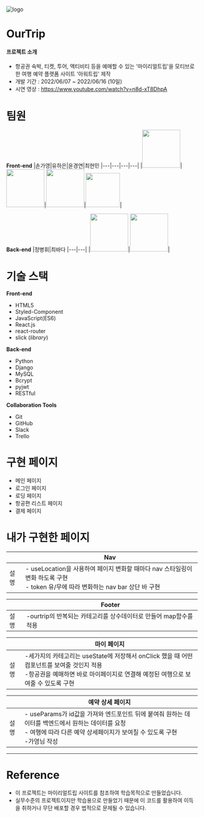 ![logo](https://user-images.githubusercontent.com/96946274/174237065-9722ad60-97ad-494a-b100-7ff799ee1692.png)
# OurTrip

#### 프로젝트 소개
- 항공권 숙박, 티켓, 투어, 액티비티 등을 예매할 수 있는 '마이리얼트립'을 모티브로 한 여행 예약 플랫폼 사이트 '아워트립' 제작
- 개발 기간 : 2022/06/07 ~ 2022/06/16 (10일)
- 시연 영상 : https://www.youtube.com/watch?v=n8d-xT8DhpA


# 팀원

**Front-end**
|손가영|유하은|윤경연|최현민
|---|---|---|---|
|<img src="https://user-images.githubusercontent.com/96946274/174240493-1cfec6ab-792a-4c0a-8971-5943c2339be3.png" width=100px>|<img src="https://user-images.githubusercontent.com/96946274/174240826-5ad95862-9744-4315-ab3b-32b0a2c9fb54.png" width=100px>|<img src="https://user-images.githubusercontent.com/96946274/174240948-089eaf31-0c99-4c2e-a84e-95c0dc4cbd33.png" width=100px>|<img src="https://user-images.githubusercontent.com/96946274/174241448-6d768383-2589-4273-ad6d-0b942d98927f.png" width=90px>|

**Back-end**
|정병휘|최바다
|---|---|
|<img src="https://user-images.githubusercontent.com/96946274/174241508-8505d072-8289-461e-a178-89283323e66a.png" width=100px>|<img src="https://user-images.githubusercontent.com/96946274/174241538-48573a90-4cb4-463c-ac35-ae12cffda43a.png" width=100px>|

# 기술 스택

**Front-end**
- HTML5
- Styled-Component
- JavaScript(ES6)
- React.js
- react-router
- slick (*library*)

**Back-end**
- Python
- Django
- MySQL
- Bcrypt
- pyjwt
- RESTful

**Collaboration Tools**
- Git
- GitHub
- Slack
- Trello

# 구현 페이지

- 메인 페이지
- 로그인 페이지
- 로딩 페이지
- 항공편 리스트 페이지
- 결제 페이지

# 내가 구현한 페이지
||Nav|
|------|---|
|설명|- useLocation을 사용하여 페이지 변화할 때마다 nav 스타일링이 변화 하도록 구현 <br> - token 유/무에 따라 변화하는 nav bar 상단 바 구현 <br>|

||Footer|
|------|---|
|설명|-ourtrip의 반복되는 카테고리를 상수데이터로 만들어 map함수를 적용<br>|

||마이 페이지|
|------|---|
|설명|-세가지의 카테고리는 useState에 저장해서 onClick 했을 때 어떤 컴포넌트를 보여줄 것인지 적용 <br> -항공권을 예매하면 바로 마이페이지로 연결해 예정된 여행으로 보여줄 수 있도록 구현|

||예약 상세 페이지|
|------|---|
|설명|- useParams가 id값을 가져와 엔드포인트 뒤에 붙여줘 원하는 데이터를 백엔드에서 원하는 데이터를 요청 <br> - 여행에 따라 다른 예약 상세페이지가 보여질 수 있도록 구현<br> -가영님 작성<br>|

---

# Reference
- 이 프로젝트는 마이리얼트립 사이트를 참조하여 학습목적으로 만들었습니다.
- 실무수준의 프로젝트이지만 학습용으로 만들었기 때문에 이 코드를 활용하여 이득을 취하거나 무단 배포할 경우 법적으로 문제될 수 있습니다.
